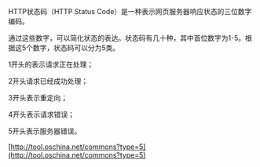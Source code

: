 HTTP状态码（HTTP Status Code）是一种表示网页服务器响应状态的三位数字编码。

通过这些数字，可以简化状态的表达。状态码有几十种，其中首位数字为1-5。根据这5个数字，状态码可以分为5类。

1开头的表示请求正在处理；

2开头请求已经成功处理；

3开头表示重定向；

4开头表示请求错误；

5开头表示服务器错误。

[http://tool.oschina.net/commons?type=5](http://tool.oschina.net/commons?type=5)

